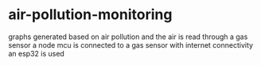 # air-pollution-monitoring
graphs generated based on air pollution and the air is read through a gas sensor 
a node mcu is connected to a gas sensor with internet connectivity an esp32 is used
